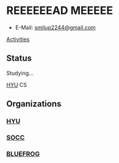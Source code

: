 # REEEEEEAD MEEEEE

* E-Mail: smilup2244@gmail.com

[Activities](./activities.md)

## Status

Studying...

[HYU](http://cs.hanyang.ac.kr/) CS

## Organizations

### [HYU](http://cs.hanyang.ac.kr/)

### [SOCC](https://socc-io.github.io/)

### [BLUEFROG](https://bluefrog.co.kr/)
